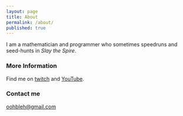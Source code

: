 ```yaml
---
layout: page
title: About
permalink: /about/
published: true
---
```


I am a mathematician and programmer who sometimes speedruns and seed-hunts in _Slay the Spire_.  

### More Information

Find me on [twitch](http://www.twitch.tv/oohbleh) and [YouTube](https://www.youtube.com/channel/UCs2xDHxQ909pIdFrtKS7JBw).  

### Contact me

[oohbleh@gmail.com](mailto:email@domain.com)
